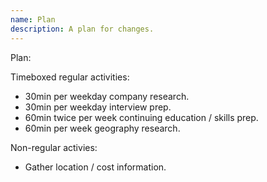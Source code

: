 ```yaml
---
name: Plan
description: A plan for changes.
---
```

Plan:

Timeboxed regular activities:
- 30min per weekday company research.
- 30min per weekday interview prep.
- 60min twice per week continuing education / skills prep.
- 60min per week geography research.

Non-regular activies:
- Gather location / cost information.

